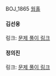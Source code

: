 BOJ_1865 [웜홀](https://www.acmicpc.net/problem/1865)<br>

#### 김선웅
링크: [문제 풀이 링크](https://github.com/dnd2dnd/coding-test/blob/3c0060fcbf1a9011f04d93ce513753441105487a/src/com/solution/baekjoon/BOJ1865.java)

#### 정의진 
링크: [문제 풀이 링크](https://github.com/uijin-j/algorithm-coding-test/tree/main/%EB%B0%B1%EC%A4%80/Gold/1865.%E2%80%85%EC%9B%9C%ED%99%80)
